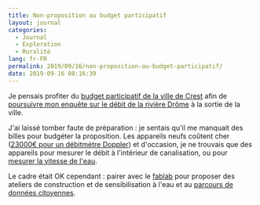 ```yaml
---
title: Non-proposition au budget participatif
layout: journal
categories:
  - Journal
  - Exploration
  - Ruralité
lang: fr-FR
permalink: 2019/09/16/non-proposition-au-budget-participatif/
date: 2019-09-16 08:16:39
---
```


Je pensais profiter du [budget participatif de la ville de Crest](http://www.crest-lavenir.fr/) afin de [poursuivre mon enquête sur le débit de la rivière Drôme](/2019/08/15/debit-reserve-des-rivieres/) à la sortie de la ville.

J'ai laissé tomber faute de préparation : je sentais qu'il me manquait des billes pour budgéter la proposition. Les appareils neufs coûtent cher ([23000€ pour un débitmètre Doppler](https://www.adcpro.fr/profileur-debit-riviere-doppler-adcp-riversurveyor)) et d'occasion, je ne trouvais que des appareils pour mesurer le débit à l'intérieur de canalisation, ou pour [mesurer la vitesse de l'eau](https://www.jdc.ch/produits/courantometres/?lang=fr).

Le cadre était OK cependant : pairer avec le [fablab](http://www.8fablab.fr/) pour proposer des ateliers de construction et de sensibilisation à l'eau et au [parcours de données citoyennes](https://mind-the-gaps.org/2018/10/24/blendwebmix).